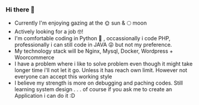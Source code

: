 ### Hi there 👋

- Currently I'm enjoying gazing at the 🌞 sun & 🌕 moon
- Actively looking for a job 🤓!
- I'm comfortable coding in Python 🐍 , occassionally i code PHP, professionally i can still code in JAVA 😜 but not my preference.
- My technology stack will be Nginx, Mysql, Docker, Wordpress + Woorcommerce
- I have a problem where i like to solve problem even though it might take longer time i'll not let it go. Unless it has reach own limit. However not everyone can accept this working style 
- I believe my strength is more on debugging and paching codes. Still learning system design . . . of course if you ask me to create an Application i can do it :D
